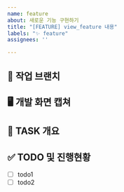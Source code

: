 ```yaml
---
name: feature
about: 새로운 기능 구현하기
title: "[FEATURE] view_feature 내용"
labels: "✨ feature"
assignees: ''

---
```


<!-- Assignees 체크하기 -->

## 🌴 작업 브랜치 <!-- 작업할 브랜치 명시 -->

## 🖥️ 개발 화면 캡쳐<!-- 개발할 화면을 캡쳐해주세요 -->

## 💼 TASK 개요 <!-- 개발할 기능에 대한 간단한 설명 작성 -->

## ✅ TODO 및 진행현황 <!-- 할 일 목록을 만들고 진행사항 표시 -->

- [ ] todo1
- [ ] todo2
